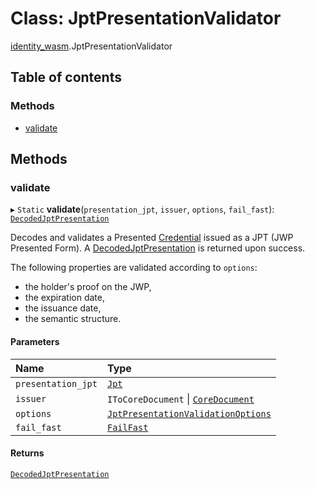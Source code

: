 # Class: JptPresentationValidator

[identity\_wasm](../modules/identity_wasm.md).JptPresentationValidator

## Table of contents

### Methods

- [validate](identity_wasm.JptPresentationValidator.md#validate)

## Methods

### validate

▸ `Static` **validate**(`presentation_jpt`, `issuer`, `options`, `fail_fast`): [`DecodedJptPresentation`](identity_wasm.DecodedJptPresentation.md)

Decodes and validates a Presented [Credential](identity_wasm.Credential.md) issued as a JPT (JWP Presented Form). A
[DecodedJptPresentation](identity_wasm.DecodedJptPresentation.md) is returned upon success.

The following properties are validated according to `options`:
- the holder's proof on the JWP,
- the expiration date,
- the issuance date,
- the semantic structure.

#### Parameters

| Name | Type |
| :------ | :------ |
| `presentation_jpt` | [`Jpt`](identity_wasm.Jpt.md) |
| `issuer` | `IToCoreDocument` \| [`CoreDocument`](identity_wasm.CoreDocument.md) |
| `options` | [`JptPresentationValidationOptions`](identity_wasm.JptPresentationValidationOptions.md) |
| `fail_fast` | [`FailFast`](../enums/identity_wasm.FailFast.md) |

#### Returns

[`DecodedJptPresentation`](identity_wasm.DecodedJptPresentation.md)
